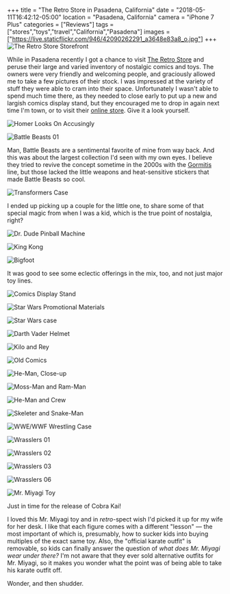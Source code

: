 +++
title = "The Retro Store in Pasadena, California"
date = "2018-05-11T16:42:12-05:00"
location = "Pasadena, California"
camera = "iPhone 7 Plus"
categories = ["Reviews"]
tags = ["stores","toys","travel","California","Pasadena"]
images = ["https://live.staticflickr.com/946/42090262291_a3648e83a8_o.jpg"]
+++
![The Retro Store Storefront](https://live.staticflickr.com/946/42090262291_a3648e83a8_o.jpg)
<!--more-->

While in Pasadena recently I got a chance to visit [The Retro Store](http://www.retrostoreonline.com) and peruse their large and varied inventory of nostalgic comics and toys. The owners were very friendly and welcoming people, and graciously allowed me to take a few pictures of their stock. I was impressed at the variety of stuff they were able to cram into their space. Unfortunately I wasn't able to spend much time there, as they needed to close early to put up a new and largish comics display stand, but they encouraged me to drop in again next time I'm town, or to visit their [online store](http://www.retrostoreonline.com/shop.html). Give it a look yourself.

![Homer Looks On Accusingly](https://live.staticflickr.com/830/41190106755_c804863fc8_o.jpg)

![Battle Beasts 01](https://live.staticflickr.com/982/42090261971_4402de59b3_o.jpg)
           
Man, Battle Beasts are a sentimental favorite of mine from way back. And this was about the largest collection I'd seen with my own eyes. I believe they tried to revive the concept sometime in the 2000s with the [Gormitis](https://en.wikipedia.org/wiki/Gormiti) line, but those lacked the little weapons and heat-sensitive stickers that made Battle Beasts so cool.

![Transformers Case](https://live.staticflickr.com/977/27220846317_8514b83d79_o.jpg)

I ended up picking up a couple for the little one, to share some of that special magic from when I was a kid, which is the true point of nostalgia, right?
           
![Dr. Dude Pinball Machine](https://live.staticflickr.com/961/42045720732_89139d5705_o.jpg)

![King Kong](https://live.staticflickr.com/982/42090258841_b2cefd2ce5_o.jpg)

![Bigfoot](https://live.staticflickr.com/826/27220844007_fe53d62738_o.jpg)

It was good to see some eclectic offerings in the mix, too, and not just major toy lines.
           
![Comics Display Stand](https://live.staticflickr.com/972/27220846447_c1fd71fd1b_o.jpg)

![Star Wars Promotional Materials](https://live.staticflickr.com/829/28217705378_5d0f3a1955_o.jpg)

![Star Wars case](https://live.staticflickr.com/823/42090262591_b5e9cacfee_o.jpg)

![Darth Vader Helmet](https://live.staticflickr.com/958/28217710948_39dce68fd3_o.jpg)

![Kilo and Rey](https://live.staticflickr.com/955/42045716262_c491fe2465_o.jpg)

![Old Comics](https://live.staticflickr.com/953/27220844977_957b17bd24_o.jpg)

![He-Man, Close-up](https://live.staticflickr.com/828/41190101815_49262cc099_o.jpg)

![Moss-Man and Ram-Man](https://live.staticflickr.com/961/41371291534_d0e21555fe_o.jpg)

![He-Man and Crew](https://live.staticflickr.com/943/28217704478_c3fec9ab47_o.jpg)

![Skeleter and Snake-Man](https://live.staticflickr.com/977/28217706448_8950b9ed4c_o.jpg)

![WWE/WWF Wrestling Case](https://live.staticflickr.com/975/41371295744_a3fc721fba_o.jpg)

![Wrasslers 01](https://live.staticflickr.com/944/42090260941_74b455b007_o.jpg)

![Wrasslers 02](https://live.staticflickr.com/972/42090257131_b10151ab33_o.jpg)

![Wrasslers 03](https://live.staticflickr.com/951/42090256751_8f3d2dd841_o.jpg)

![Wrasslers 06](https://live.staticflickr.com/966/42090251131_b43d9645ca_o.jpg)

![Mr. Miyagi Toy](https://live.staticflickr.com/904/42090256091_945a77a42b_o.jpg)
           
Just in time for the release of Cobra Kai! 

I loved this Mr. Miyagi toy and in *retro*-spect wish I'd picked it up for my wife for her desk. I like that each figure comes with a different "lesson" — the most important of which is, presumably, how to sucker kids into buying multiples of the exact same toy. Also, the "official karate outfit" is removable, so kids can finally answer the question of *what does Mr. Miyagi wear under there?* I'm not aware that they ever sold alternative outfits for Mr. Miyagi, so it makes you wonder what the point was of being able to take his karate outfit off.

Wonder, and then shudder.


